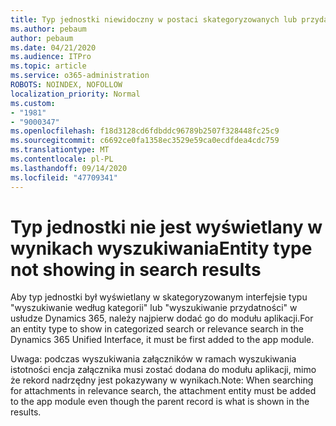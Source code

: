 ```yaml
---
title: Typ jednostki niewidoczny w postaci skategoryzowanych lub przydatnych wyników wyszukiwania w usłudze Dynamics 365 ujednolicony interfejs
ms.author: pebaum
author: pebaum
ms.date: 04/21/2020
ms.audience: ITPro
ms.topic: article
ms.service: o365-administration
ROBOTS: NOINDEX, NOFOLLOW
localization_priority: Normal
ms.custom:
- "1981"
- "9000347"
ms.openlocfilehash: f18d3128cd6fdbddc96789b2507f328448fc25c9
ms.sourcegitcommit: c6692ce0fa1358ec3529e59ca0ecdfdea4cdc759
ms.translationtype: MT
ms.contentlocale: pl-PL
ms.lasthandoff: 09/14/2020
ms.locfileid: "47709341"
---
```

# <a name="entity-type-not-showing-in-search-results"></a><span data-ttu-id="817fe-102">Typ jednostki nie jest wyświetlany w wynikach wyszukiwania</span><span class="sxs-lookup"><span data-stu-id="817fe-102">Entity type not showing in search results</span></span>

<span data-ttu-id="817fe-103">Aby typ jednostki był wyświetlany w skategoryzowanym interfejsie typu "wyszukiwanie według kategorii" lub "wyszukiwanie przydatności" w usłudze Dynamics 365, należy najpierw dodać go do modułu aplikacji.</span><span class="sxs-lookup"><span data-stu-id="817fe-103">For an entity type to show in categorized search or relevance search in the Dynamics 365 Unified Interface, it must be first added to the app module.</span></span>

<span data-ttu-id="817fe-104">Uwaga: podczas wyszukiwania załączników w ramach wyszukiwania istotności encja załącznika musi zostać dodana do modułu aplikacji, mimo że rekord nadrzędny jest pokazywany w wynikach.</span><span class="sxs-lookup"><span data-stu-id="817fe-104">Note: When searching for attachments in relevance search, the attachment entity must be added to the app module even though the parent record is what is shown in the results.</span></span>
